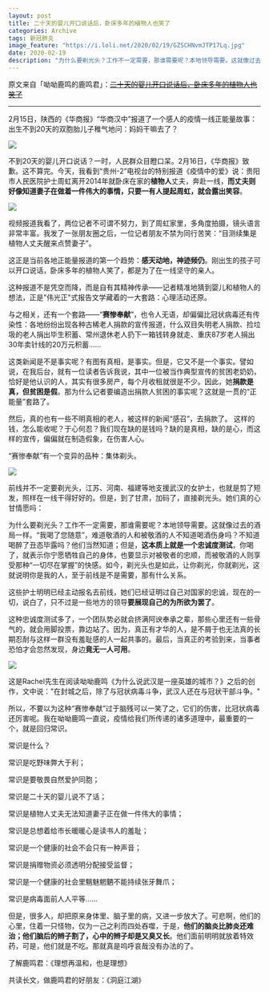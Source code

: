 ```yaml
---
layout: post
title: 二十天的婴儿开口说话后，卧床多年的植物人也笑了
categories: Archive
tags: 新冠肺炎
image_feature: "https://i.loli.net/2020/02/19/GZSCHNvmJTP17Lq.jpg"
date: 2020-02-19
description: "为什么要剃光头？工作不一定需要，那谁需要呢？本地领导需要。这就像过去的酒局一样。“我喝了您随意”，难道敬酒的人和被敬酒的人不知道喝酒伤身吗？不知道喝醉了丑态毕露吗？他们当然知道；但是，这本质上就是一个忠诚度测试，你喝了，就表示你宁愿牺牲自己的身体，也要显示对被敬者的忠顺，而被敬酒的人则享受那种“一切尽在掌握”的快感。如今，剃光头也是如此，让你剃光，你就剃光，这就说明你是我的人，至于前线是不是需要，那有什么关系。"
---
```


原文来自「呦呦鹿鸣的鹿鸣君」：~~[二十天的婴儿开口说话后，卧床多年的植物人也笑了](http://206.189.252.32:8088/)~~

---

2月15日，陕西的《华商报》“华商汉中”报道了一个感人的疫情一线正能量故事：出生不到20天的双胞胎儿子稚气地问：妈妈干嘛去了？

![](https://i.loli.net/2020/02/19/is9EheAyo2JqbYG.jpg)

不到20天的婴儿开口说话？一时，人民群众目瞪口呆。2月16日，《华商报》致歉。这不算完。今天，我看到“贵州-2”电视台的特别报道《疫情中的爱》说：贵阳市人民医院护士周虹离开2014年就卧床在家的**植物人**丈夫，奔赴一线，**而丈夫则好像知道妻子在做着一件伟大的事情，只要一有人提起周虹，就会露出笑容**。

![](https://i.loli.net/2020/02/19/zuwJVfhE42HlXNP.jpg)

视频报道我看了，两位记者不可谓不努力，到了周虹家里，多角度拍摄，镜头语言非常丰富。我发了一张朋友圈之后，一位记者朋友不禁为同行苦笑：“目测续集是植物人丈夫醒来点赞妻子”。

这正是当前各地正能量报道的第一个趋势：**感天动地，神迹频仍**。刚出生的孩子可以开口说话，卧床多年的植物人笑了，都是为了在一线坚守的亲人。

这种报道不是凭空而降，而是自有其精神传承——记者精准地猜到婴儿和植物人的想法，正是"伟光正"式报告文学藏着的一大套路：心理活动还原。

与之相关，还有一个套路——“**赛惨奉献**”，也令人无语，却偏偏比冠状病毒还有传染性：各地纷纷出现各种古稀老人捐款的宣传报道，什么双目失明老人捐款、捡垃圾的老人捐出毕生积蓄、常州退休老人扔下一箱钱转身就走、重庆87岁老人捐出30年卖针线的20万元积蓄……

这类新闻是不是事实呢？有图有真相，是事实。但是，它又不是一个事实。譬如说，在我后台，就有一位读者告诉我说，其中一位被当作典型宣传的贫困老奶奶，恰好是他认识的人，其实有很多房产，每个月收租就很是不少。因此，她**捐款是真，但贫困是假**。那为什么记者要编造出捐款人贫困的事实呢？这就是一贯的“正能量”套路了。

然后，真的也有一些不明真相的老人，被这样的新闻“感召”，去捐款了。 这样的钱，怎么能收呢？于心何忍？我们现在缺的是钱吗？缺的是真相，缺的是心，而这样的宣传，偏偏就在制造假象，在伤害人心。

“赛惨奉献”有一个变异的品种：集体剃头。

![](https://i.loli.net/2020/02/19/svlZ23C8Ri69Ptn.jpg)

前线并不一定要剃光头，江苏、河南、福建等地支援武汉的女护士，也就是剪了短发，照样在一线干得好好的。但是，到了甘肃，加码了，直接剃光头。她们真的心甘情愿吗：

为什么要剃光头？工作不一定需要，那谁需要呢？本地领导需要。这就像过去的酒局一样。“我喝了您随意”，难道敬酒的人和被敬酒的人不知道喝酒伤身吗？不知道喝醉了丑态毕露吗？他们当然知道；但是，**这本质上就是一个忠诚度测试**，你喝了，就表示你宁愿牺牲自己的身体，也要显示对被敬者的忠顺，而被敬酒的人则享受那种“一切尽在掌握”的快感。如今，剃光头也是如此，让你剃光，你就剃光，这就说明你是我的人，至于前线是不是需要，那有什么关系。

这些护士明明已经主动报名去前线，她们已经证明过自己对国家的忠诚，现在的一切，说白了，只不过是一些地方的领导**要展现自己的为所欲为罢了**。

这种忠诚度测试多了，一个团队势必就会挤满阿谀奉承之辈，那些心里还有一些骨气的，就会用脚投票，靠边站了。因为，真正有才华的人，是不屑于也无法真的长期忍耐与这样一群没有羞耻感的人一起共事的。最后，当真正的考验到来，当事者恐怕才会忽然发现，身边**竟无一人可用**。

![](https://i.loli.net/2020/02/19/GZSCHNvmJTP17Lq.jpg)

<figcaption>这是Rachel先生在阅读呦呦鹿鸣《为什么说武汉是一座英雄的城市？》之后的创作，文中说："在封城之后，除了与冠状病毒斗争，武汉人还在与冠状干部斗争。"</figcaption>

所以，不要以为这种“赛惨奉献”过于脑残可以一笑了之，它们的伤害，比冠状病毒还厉害呢。我在呦呦鹿鸣一直说，疫情给我们所传递的诸多道理中，最重要的一个，就是回归常识。

常识是什么？

常识是吃野味弊大于利；

常识是要敬畏自然爱护同胞；

常识是二十天的婴儿说不了话；

常识是植物人丈夫无法知道妻子正在做一件伟大的事情；

常识是总想着给市长暖暖心是读书人的羞耻；

常识是一个健康的社会不会只有一种声音；

常识是捐赠物资必须透明分配接受监督；

常识是一个健康的社会里魑魅魍魉不能持续张牙舞爪；

常识是病毒面前人人平等……

但是，很多人，却把原来身体里、脑子里的病，又进一步放大了。可悲啊，他们的心里，住着一只怪物，仅为一己之利而四处吞噬，于是，**他们的脑炎比肺炎还难治；他们脑后的辫子割了，心中的辫子却是又臭又长**。他们面前明明就放着特效药，可是，他们就是不吃。那就真是呜呼哀哉没有办法的了。

了解鹿鸣君：《理想再温和，也是理想》

共读长文，做鹿鸣君的好朋友：《洞庭江湖》
